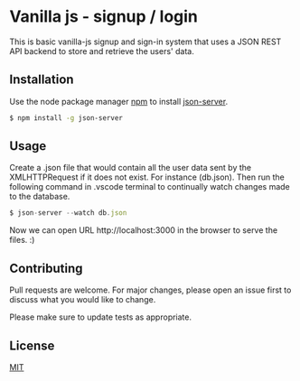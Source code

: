 # Vanilla js - signup / login

This is basic vanilla-js signup and sign-in system that uses a JSON REST API backend to store and retrieve the users' data.

## Installation

Use the node package manager [npm](https://nodejs.org/en/download/) to install [json-server](https://github.com/typicode/json-server).

```bash
$ npm install -g json-server
```

## Usage
Create a <filename>.json file that would contain all the user data sent by the XMLHTTPRequest if it does not exist. For instance (db.json). Then run the following command in .vscode terminal to continually watch changes made to the database.

```javascript
$ json-server --watch db.json
```
Now we can open URL http://localhost:3000 in the browser to serve the files. :)

## Contributing
Pull requests are welcome. For major changes, please open an issue first to discuss what you would like to change.

Please make sure to update tests as appropriate.

## License
[MIT](https://choosealicense.com/licenses/mit/)
